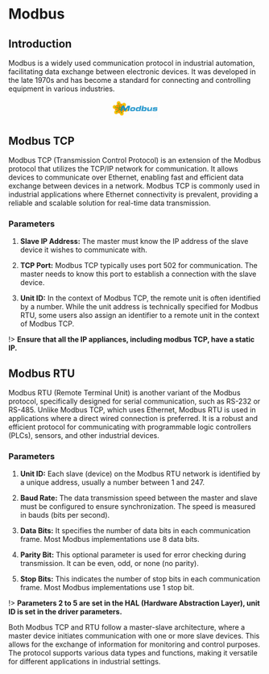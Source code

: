 # Modbus

## Introduction

Modbus is a widely used communication protocol in industrial automation, facilitating data exchange between electronic devices. It was developed in the late 1970s and has become a standard for connecting and controlling equipment in various industries.

<div align=center>
<img width="18%" src="../_img/6_technical/modbus.jpg"/>
</div>

## Modbus TCP

Modbus TCP (Transmission Control Protocol) is an extension of the Modbus protocol that utilizes the TCP/IP network for communication. It allows devices to communicate over Ethernet, enabling fast and efficient data exchange between devices in a network. Modbus TCP is commonly used in industrial applications where Ethernet connectivity is prevalent, providing a reliable and scalable solution for real-time data transmission.

### Parameters

1. **Slave IP Address:** The master must know the IP address of the slave device it wishes to communicate with.

2. **TCP Port:** Modbus TCP typically uses port 502 for communication. The master needs to know this port to establish a connection with the slave device.

3. **Unit ID:** In the context of Modbus TCP, the remote unit is often identified by a number. While the unit address is technically specified for Modbus RTU, some users also assign an identifier to a remote unit in the context of Modbus TCP.

!> **Ensure that all the IP appliances, including modbus TCP, have a static IP.**

## Modbus RTU

Modbus RTU (Remote Terminal Unit) is another variant of the Modbus protocol, specifically designed for serial communication, such as RS-232 or RS-485. Unlike Modbus TCP, which uses Ethernet, Modbus RTU is used in applications where a direct wired connection is preferred. It is a robust and efficient protocol for communicating with programmable logic controllers (PLCs), sensors, and other industrial devices.

### Parameters

1. **Unit ID:** Each slave (device) on the Modbus RTU network is identified by a unique address, usually a number between 1 and 247.

2. **Baud Rate:** The data transmission speed between the master and slave must be configured to ensure synchronization. The speed is measured in bauds (bits per second).

3. **Data Bits:** It specifies the number of data bits in each communication frame. Most Modbus implementations use 8 data bits.

4. **Parity Bit:** This optional parameter is used for error checking during transmission. It can be even, odd, or none (no parity).

5. **Stop Bits:** This indicates the number of stop bits in each communication frame. Most Modbus implementations use 1 stop bit.

!> **Parameters 2 to 5 are set in the HAL (Hardware Abstraction Layer), unit ID is set in the driver parameters.**


Both Modbus TCP and RTU follow a master-slave architecture, where a master device initiates communication with one or more slave devices. This allows for the exchange of information for monitoring and control purposes. The protocol supports various data types and functions, making it versatile for different applications in industrial settings.
